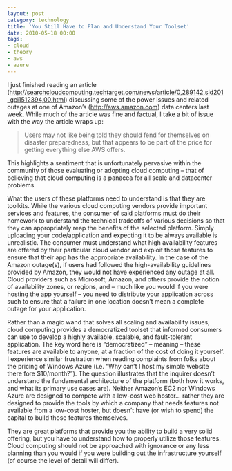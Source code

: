 ```yaml
---
layout: post
category: technology
title: 'You Still Have to Plan and Understand Your Toolset'
date: 2010-05-18 00:00
tags:
- cloud
- theory
- aws
- azure
---
```

I just finished reading an article 
(<http://searchcloudcomputing.techtarget.com/news/article/0,289142,sid201_gci1512394,00.html>) discussing some of the 
power issues and related outages at one of Amazon’s (<http://aws.amazon.com>) data centers last week. While much of the 
article was fine and factual, I take a bit of issue with the way the article wraps up:

> Users may not like being told they should fend for themselves on disaster preparedness, but that appears to be part 
> of the price for getting everything else AWS offers.

This highlights a sentiment that is unfortunately pervasive within the community of those evaluating or adopting cloud 
computing – that of believing that cloud computing is a panacea for all scale and datacenter problems.

What the users of these platforms need to understand is that they are toolkits. While the various cloud computing 
vendors provide important services and features, the consumer of said platforms must do their homework to understand 
the technical tradeoffs of various decisions so that they can appropriately reap the benefits of the selected platform. 
Simply uploading your code/application and expecting it to be always available is unrealistic. The consumer must 
understand what high availability features are offered by their particular cloud vendor and exploit those features to 
ensure that their app has the appropriate availability. In the case of the Amazon outage(s), if users had followed the 
high-availability guidelines provided by Amazon, they would not have experienced any outage at all. Cloud providers 
such as Microsoft, Amazon, and others provide the notion of availability zones, or regions, and – much like you would 
if you were hosting the app yourself – you need to distribute your application across such to ensure that a failure in 
one location doesn’t mean a complete outage for your application.

Rather than a magic wand that solves all scaling and availability issues, cloud computing provides a democratized 
toolset that informed consumers can use to develop a highly available, scalable, and fault-tolerant application. The 
key word here is “democratized” – meaning – these features are available to anyone, at a fraction of the cost of doing 
it yourself. I experience similar frustration when reading complaints from folks about the pricing of Windows Azure 
(i.e. “Why can’t I host my simple website there fore $10/month?”). The question illustrates that the inquirer doesn’t 
understand the fundamental architecture of the platform (both how it works, and what its primary use cases are). 
Neither Amazon’s EC2 nor Windows Azure are designed to compete with a low-cost web hoster… rather they are designed to 
provide the tools by which a company that needs features not available from a low-cost hoster, but doesn’t have (or 
wish to spend) the capital to build those features themselves.

They are great platforms that provide you the ability to build a very solid offering, but you have to understand how to 
properly utilize those features. Cloud computing should not be approached with ignorance or any less planning than you 
would if you were building out the infrastructure yourself (of course the level of detail will differ).
